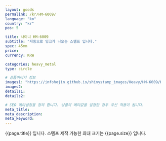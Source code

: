 ```yaml
---
layout: goods
permalink: /kr/HM-6009/
language: "ko"
country: "kr"
pos: 5

title: 샤이니 HM-6009
subtitle: "자동으로 잉크가 나오는 스템프 입니다."
spec: 45mm
price: 
currency: KRW

categories: heavy_metal
type: circle

# 상품이미지 정보
images1: "https://infohojin.github.io/shinystamp_images/Heavy/HM-6009/HM-6009_1.jpg"
images2:
details1:
details2:    

# SEO 메타설정을 정의 합니다. 상품의 메타값을 설정한 경우 우선 적용이 됩니다.
meta_title: 
meta_description:
meta_keyword:
---
```


{{page.title}} 입니다. 스템프 제작 가능한 최대 크기는 {{page.size}} 입니다.